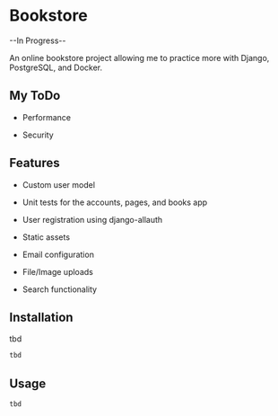 # Bookstore

--In Progress--

An online bookstore project allowing me to practice more with Django, PostgreSQL, and Docker.

## My ToDo

- Performance

- Security

## Features

- Custom user model

- Unit tests for the accounts, pages, and books app

- User registration using django-allauth

- Static assets

- Email configuration

- File/Image uploads

- Search functionality

## Installation

tbd

```bash
tbd
```

## Usage

```python
tbd
```
